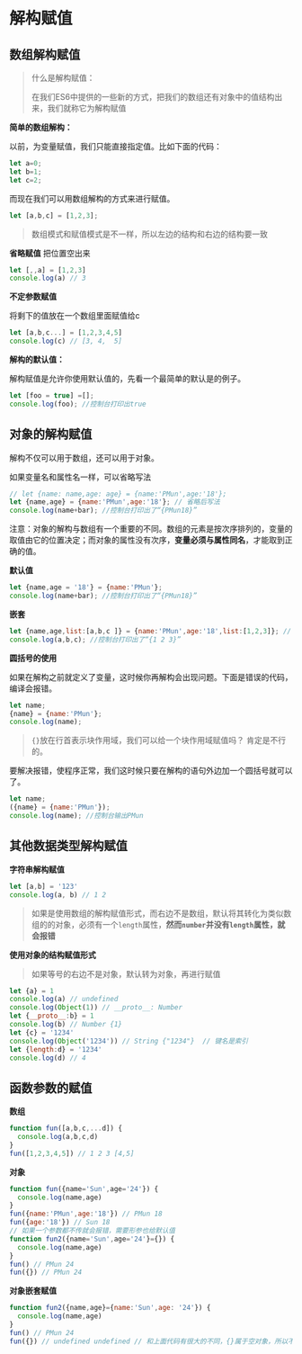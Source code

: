 # 解构赋值

## 数组解构赋值

> 什么是解构赋值：
>
>  在我们ES6中提供的一些新的方式，把我们的数组还有对象中的值结构出来，我们就称它为解构赋值

**简单的数组解构：**

以前，为变量赋值，我们只能直接指定值。比如下面的代码：

```js
let a=0;
let b=1;
let c=2;
```

而现在我们可以用数组解构的方式来进行赋值。

```js
let [a,b,c] = [1,2,3];
```

> 数组模式和赋值模式是不一样，所以左边的结构和右边的结构要一致

**省略赋值**
把位置空出来 

```js
let [,,a] = [1,2,3]
console.log(a) // 3
```

**不定参数赋值**

将剩下的值放在一个数组里面赋值给c

```js
let [a,b,c...] = [1,2,3,4,5]
console.log(c) // [3, 4,  5] 
```

**解构的默认值：**

解构赋值是允许你使用默认值的，先看一个最简单的默认是的例子。

```js
let [foo = true] =[];
console.log(foo); //控制台打印出true
```

## 对象的解构赋值

解构不仅可以用于数组，还可以用于对象。

如果变量名和属性名一样，可以省略写法

```js
// let {name: name,age: age} = {name:'PMun',age:'18'};
let {name,age} = {name:'PMun',age:'18'}; // 省略后写法
console.log(name+bar); //控制台打印出了“{PMun18}”
```

注意：对象的解构与数组有一个重要的不同。数组的元素是按次序排列的，变量的取值由它的位置决定；而对象的属性没有次序，**变量必须与属性同名**，才能取到正确的值。

**默认值**

```js
let {name,age = '18'} = {name:'PMun'};
console.log(name+bar); //控制台打印出了“{PMun18}”
```

**嵌套**

```js
let {name,age,list:[a,b,c ]} = {name:'PMun',age:'18',list:[1,2,3]}; // 省略后写法
console.log(a,b,c); //控制台打印出了“{1 2 3}”
```

**圆括号的使用**

如果在解构之前就定义了变量，这时候你再解构会出现问题。下面是错误的代码，编译会报错。

```js
let name;
{name} = {name:'PMun'};
console.log(name);
```
> `{}`放在行首表示块作用域，我们可以给一个块作用域赋值吗？ 肯定是不行的。

要解决报错，使程序正常，我们这时候只要在解构的语句外边加一个圆括号就可以了。

```js
let name;
({name} = {name:'PMun'});
console.log(name); //控制台输出PMun
```

## 其他数据类型解构赋值

**字符串解构赋值**

```js
let [a,b] = '123'
console.log(a, b) // 1 2
```

> 如果是使用数组的解构赋值形式，而右边不是数组，默认将其转化为类似数组的的对象，必须有一个`length`属性，**然而`number`并没有`length`属性，就会报错**

**使用对象的结构赋值形式**

> 如果等号的右边不是对象，默认转为对象，再进行赋值

```js
let {a} = 1
console.log(a) // undefined
console.log(Object(1)) // __proto__: Number
let {__proto__:b} = 1
console.log(b) // Number {1}
let {c} = '1234'
console.log(Object('1234')) // String {"1234"}  // 键名是索引
let {length:d} = '1234'
console.log(d) // 4 
```

## 函数参数的赋值

**数组**

```js
function fun([a,b,c,...d]) {
  console.log(a,b,c,d)
}
fun([1,2,3,4,5]) // 1 2 3 [4,5]
```

**对象**

```js
function fun({name='Sun',age='24'}) {
  console.log(name,age)
}
fun({name:'PMun',age:'18'}) // PMun 18
fun({age:'18'}) // Sun 18
// 如果一个参数都不传就会报错，需要形参也给默认值
function fun2({name='Sun',age='24'}={}) {
  console.log(name,age)
}
fun() // PMun 24
fun({}) // PMun 24
```

**对象嵌套赋值**

```js
function fun2({name,age}={name:'Sun',age: '24'}) {
  console.log(name,age)
}
fun() // PMun 24
fun({}) // undefined undefined // 和上面代码有很大的不同，{}属于空对象，所以不走后面的赋值，那自然获取不到name和age的值
```

